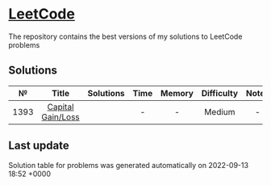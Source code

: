 
# [LeetCode](https://leetcode.com/problemset/all/)

The repository contains the best versions of my solutions to LeetCode problems

## Solutions

| № | Title | Solutions | Time | Memory | Difficulty | Notes |
| :----: | :----: | :----: | :----: | :----: | :----: | :----: |
| 1393 | [Capital Gain/Loss](https://leetcode.com/problems/capital-gainloss/) |  | - | - | Medium | - |

## Last update

Solution table for problems was generated automatically on 2022-09-13 18:52 +0000

